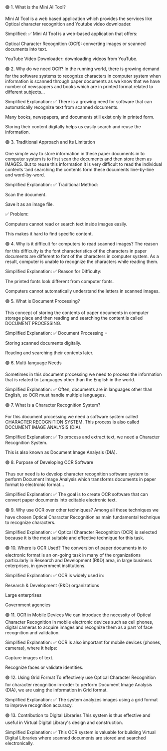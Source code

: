 🟢 1. What is the Mini AI Tool?

Mini AI Tool is a web based application which provides the services like Optical character recognition and Youtube video downloader.

Simplified:
✅ Mini AI Tool is a web-based application that offers:

Optical Character Recognition (OCR): converting images or scanned documents into text.

YouTube Video Downloader: downloading videos from YouTube.

🟢 2. Why do we need OCR?
In the running world, there is growing demand for the software systems to recognize characters in computer system when information is scanned through paper documents as we know that we have number of newspapers and books which are in printed format related to different subjects...

Simplified Explanation:
✅ There is a growing need for software that can automatically recognize text from scanned documents.

Many books, newspapers, and documents still exist only in printed form.

Storing their content digitally helps us easily search and reuse the information.

🟢 3. Traditional Approach and Its Limitation

One simple way to store information in these paper documents in to computer system is to first scan the documents and then store them as IMAGES. But to reuse this information it is very difficult to read the individual contents ‘and searching the contents form these documents line-by-line and word-by-word.

Simplified Explanation:
✅ Traditional Method:

Scan the document.

Save it as an image file.

✅ Problem:

Computers cannot read or search text inside images easily.

This makes it hard to find specific content.

🟢 4. Why is it difficult for computers to read scanned images?
The reason for this difficulty is the font characteristics of the characters in paper documents are different to font of the characters in computer system. As a result, computer is unable to recognize the characters while reading them.

Simplified Explanation:
✅ Reason for Difficulty:

The printed fonts look different from computer fonts.

Computers cannot automatically understand the letters in scanned images.

🟢 5. What is Document Processing?

This concept of storing the contents of paper documents in computer storage place and then reading and searching the content is called DOCUMENT PROCESSING.

Simplified Explanation:
✅ Document Processing =

Storing scanned documents digitally.

Reading and searching their contents later.

🟢 6. Multi-language Needs

Sometimes in this document processing we need to process the information that is related to Languages other than the English in the world.

Simplified Explanation:
✅ Often, documents are in languages other than English, so OCR must handle multiple languages.

🟢 7. What is a Character Recognition System?

For this document processing we need a software system called CHARACTER RECOGNITION SYSTEM. This process is also called DOCUMENT IMAGE ANALYSIS (DIA).

Simplified Explanation:
✅ To process and extract text, we need a Character Recognition System.

This is also known as Document Image Analysis (DIA).

🟢 8. Purpose of Developing OCR Software

Thus our need is to develop character recognition software system to perform Document Image Analysis which transforms documents in paper format to electronic format...

Simplified Explanation:
✅ The goal is to create OCR software that can convert paper documents into editable electronic text.

🟢 9. Why use OCR over other techniques?
Among all those techniques we have chosen Optical Character Recognition as main fundamental technique to recognize characters.

Simplified Explanation:
✅ Optical Character Recognition (OCR) is selected because it is the most suitable and effective technique for this task.

🟢 10. Where is OCR Used?
The conversion of paper documents in to electronic format is an on-going task in many of the organizations particularly in Research and Development (R&D) area, in large business enterprises, in government institutions.

Simplified Explanation:
✅ OCR is widely used in:

Research & Development (R&D) organizations

Large enterprises

Government agencies

🟢 11. OCR in Mobile Devices
We can introduce the necessity of Optical Character Recognition in mobile electronic devices such as cell phones, digital cameras to acquire images and recognize them as a part ‘of face recognition and validation.

Simplified Explanation:
✅ OCR is also important for mobile devices (phones, cameras), where it helps:

Capture images of text.

Recognize faces or validate identities.

🟢 12. Using Grid Format
To effectively use Optical Character Recognition for character recognition in-order to perform Document Image Analysis (DIA), we are using the information in Grid format.

Simplified Explanation:
✅ The system analyzes images using a grid format to improve recognition accuracy.

🟢 13. Contribution to Digital Libraries
This system is thus effective and useful in Virtual Digital Library's design and construction.

Simplified Explanation:
✅ This OCR system is valuable for building Virtual Digital Libraries where scanned documents are stored and searched electronically.
